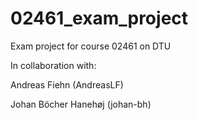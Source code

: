# 02461_exam_project
Exam project for course 02461 on DTU

In collaboration with:

Andreas Fiehn (AndreasLF)

Johan Böcher Hanehøj (johan-bh)
